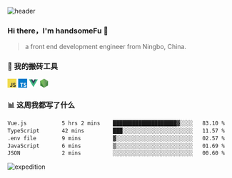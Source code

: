 ![header](https://raw.githubusercontent.com/fzq1998/fzq1998/master/header.png)

### Hi there，I'm handsomeFu 👋

> a front end development engineer from Ningbo, China.

### 🔧 我的搬砖工具
<code><img height="20" src="https://raw.githubusercontent.com/github/explore/80688e429a7d4ef2fca1e82350fe8e3517d3494d/topics/javascript/javascript.png" alt="javascript"></code>
<code><img height="20" src="https://raw.githubusercontent.com/github/explore/80688e429a7d4ef2fca1e82350fe8e3517d3494d/topics/typescript/typescript.png" alt="typescript"></code>
<code><img height="20" src="https://raw.githubusercontent.com/github/explore/80688e429a7d4ef2fca1e82350fe8e3517d3494d/topics/vue/vue.png" alt="vue"></code>
<code><img height="20" src="https://raw.githubusercontent.com/github/explore/80688e429a7d4ef2fca1e82350fe8e3517d3494d/topics/nodejs/nodejs.png" alt="nodejs"></code>



### 📊 这周我都写了什么
<!--START_SECTION:waka-->

```txt
Vue.js           5 hrs 2 mins    ████████████████████▓░░░░   83.10 %
TypeScript       42 mins         ███░░░░░░░░░░░░░░░░░░░░░░   11.57 %
.env file        9 mins          ▓░░░░░░░░░░░░░░░░░░░░░░░░   02.57 %
JavaScript       6 mins          ▒░░░░░░░░░░░░░░░░░░░░░░░░   01.69 %
JSON             2 mins          ░░░░░░░░░░░░░░░░░░░░░░░░░   00.60 %
```

<!--END_SECTION:waka-->


![expedition](https://raw.githubusercontent.com/fzq1998/fzq1998/master/expedition.gif)

